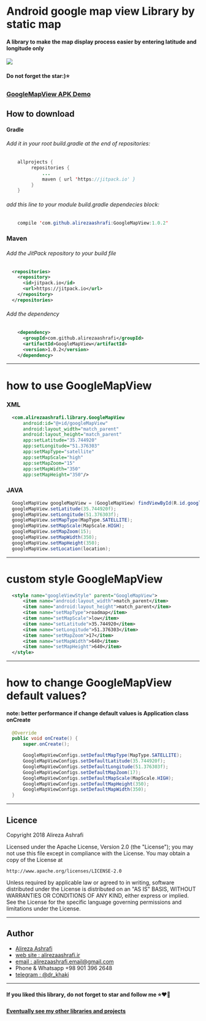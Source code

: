 # Android google map view Library by static map 

#### A library to make the map display process easier by entering latitude and longitude only


<img src="https://raw.githubusercontent.com/alirezaashrafi/GoogleMapView/master/IMAGES/header.png" />

 #### Do not forget the star:)⭐️


### [GoogleMapView APK Demo](https://github.com/alirezaashrafi/GoogleMapView/blob/master/DEMO/GoogleMapView.apk)

## <i class="icon-file"></i> How to download
#### Gradle
###### Add it in your root build.gradle at the end of repositories:
```java
    allprojects {
         repositories {
             ...
             maven { url 'https://jitpack.io' }
         }
    }
```
###### add this line to your module build.gradle dependecies block:
```java
    compile 'com.github.alirezaashrafi:GoogleMapView:1.0.2'
```

### Maven
###### Add the JitPack repository to your build file
```xml
  <repositories>
    <repository>
      <id>jitpack.io</id>
      <url>https://jitpack.io</url>
    </repository>
  </repositories>
```

###### Add the dependency

```xml
    <dependency>
      <groupId>com.github.alirezaashrafi</groupId>
      <artifactId>GoogleMapView</artifactId>
      <version>1.0.2</version>
    </dependency>
```
---

# how to use GoogleMapView



### XML
```xml
  <com.alirezaashrafi.library.GoogleMapView
      android:id="@+id/googleMapView"
      android:layout_width="match_parent"
      android:layout_height="match_parent"
      app:setLatitude="35.744920"
      app:setLongitude="51.376303"
      app:setMapType="satellite"
      app:setMapScale="high"
      app:setMapZoom="15"
      app:setMapWidth="350"
      app:setMapHeight="350"/>

```

### JAVA
```java
  GoogleMapView googleMapView = (GoogleMapView) findViewById(R.id.googleMapView);
  googleMapView.setLatitude(35.744920f);
  googleMapView.setLongitude(51.376303f);
  googleMapView.setMapType(MapType.SATELLITE);
  googleMapView.setMapScale(MapScale.HIGH);
  googleMapView.setMapZoom(15);
  googleMapView.setMapWidth(350);
  googleMapView.setMapHeight(350);
  googleMapView.setLocation(location);

```

---

# custom style GoogleMapView
```XML
  <style name="googleViewStyle" parent="GoogleMapView">
      <item name="android:layout_width">match_parent</item>
      <item name="android:layout_height">match_parent</item>
      <item name="setMapType">roadmap</item>
      <item name="setMapScale">low</item>
      <item name="setLatitude">35.744920</item>
      <item name="setLongitude">51.376303</item>
      <item name="setMapZoom">17</item>
      <item name="setMapWidth">640</item>
      <item name="setMapHeight">640</item>
  </style>
```
---

# how to change GoogleMapView default values?
#### note: better performance if change default values is Application class onCreate
```JAVA
  @Override
  public void onCreate() {
      super.onCreate();

      GoogleMapViewConfigs.setDefaultMapType(MapType.SATELLITE);
      GoogleMapViewConfigs.setDefaultLatitude(35.744920f);
      GoogleMapViewConfigs.setDefaultLongitude(51.376303f);
      GoogleMapViewConfigs.setDefaultMapZoom(17);
      GoogleMapViewConfigs.setDefaultMapScale(MapScale.HIGH);
      GoogleMapViewConfigs.setDefaultMapHeight(350);
      GoogleMapViewConfigs.setDefaultMapWidth(350);
  }
```
---

## Licence
Copyright 2018 Alireza Ashrafi

Licensed under the Apache License, Version 2.0 (the "License");
you may not use this file except in compliance with the License.
You may obtain a copy of the License at

    http://www.apache.org/licenses/LICENSE-2.0

Unless required by applicable law or agreed to in writing, software
distributed under the License is distributed on an "AS IS" BASIS,
WITHOUT WARRANTIES OR CONDITIONS OF ANY KIND, either express or implied.
See the License for the specific language governing permissions and
limitations under the License.


---
## Author
 - [Alireza Ashrafi](https://github.com/alirezaashrafi)
 - [web site : alirezaashrafi.ir](http://alirezaashrafi.ir)
 - [email : alirezaashrafi.email@gmail.com](alirezaashrafi.email@gmail.com)
 - Phone & Whatsapp +98 901 396 2648
 - [telegram : @dr_khaki](http://t.me/dr_khaki)

 ---
#### If you liked this library, do not forget to star and follow me ⭐️❤️️💙
#### [Eventually see my other libraries and projects](https://github.com/alirezaashrafi/)
